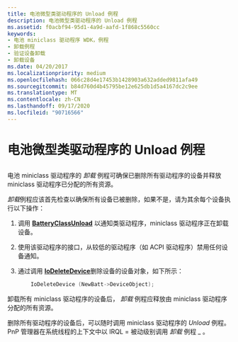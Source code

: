 ```yaml
---
title: 电池微型类驱动程序的 Unload 例程
description: 电池微型类驱动程序的 Unload 例程
ms.assetid: f0acbf94-95d1-4a9d-aafd-1f868c5560cc
keywords:
- 电池 miniclass 驱动程序 WDK，例程
- 卸载例程
- 验证设备卸载
- 卸载设备
ms.date: 04/20/2017
ms.localizationpriority: medium
ms.openlocfilehash: 066c28d4e17453b1428903a632added9811afa49
ms.sourcegitcommit: b84d760d4b45795be12e625db1d5a4167dc2c9ee
ms.translationtype: MT
ms.contentlocale: zh-CN
ms.lasthandoff: 09/17/2020
ms.locfileid: "90716566"
---
```

# <a name="unload-routine-of-a-battery-miniclass-driver"></a>电池微型类驱动程序的 Unload 例程


## <span id="ddk_unload_routine_of_battery_miniclass_driver_dg"></span><span id="DDK_UNLOAD_ROUTINE_OF_BATTERY_MINICLASS_DRIVER_DG"></span>


电池 miniclass 驱动程序的 *卸载* 例程可确保已删除所有驱动程序的设备并释放 miniclass 驱动程序已分配的所有资源。

*卸载*例程应该首先检查以确保所有设备已被删除，如果不是，请为其余每个设备执行以下操作：

1.  调用 [**BatteryClassUnload**](/windows/win32/api/batclass/nf-batclass-batteryclassunload) 以通知类驱动程序，miniclass 驱动程序正在卸载设备。

2.  使用该驱动程序的接口，从较低的驱动程序（如 ACPI 驱动程序）禁用任何设备通知。

3.  通过调用 [**IoDeleteDevice**](/windows-hardware/drivers/ddi/wdm/nf-wdm-iodeletedevice)删除设备的设备对象，如下所示：

    ```cpp
        IoDeleteDevice (NewBatt->DeviceObject);
    ```

卸载所有 miniclass 驱动程序的设备后， *卸载* 例程应释放由 miniclass 驱动程序分配的所有资源。

删除所有驱动程序的设备后，可以随时调用 miniclass 驱动程序的 *Unload* 例程。 PnP 管理器在系统线程的上下文中以 IRQL = 被动级别调用 *卸载* 例程 \_ 。

 

